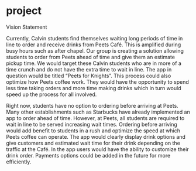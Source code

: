 # project

Vision Statement

Currently, Calvin students find themselves waiting long periods of time in line to order and receive drinks from Peets Café. This is amplified during busy hours such as after chapel. Our group is creating a solution allowing students to order from Peets ahead of time and give them an estimate pickup time. We would target these Calvin students who are in more of a time crunch and do not have the extra time to wait in line. The app in question would be titled “Peets for Knights”. This process could also optimize how Peets coffee work. They would have the opportunity to spend less time taking orders and more time making drinks which in turn would speed up the process for all involved. 

Right now, students have no option to ordering before arriving at Peets. Many other establishments such as Starbucks have already implemented an app to order ahead of time. However, at Peets, all students are required to wait in line to be served increasing wait times. Ordering before arriving would add benefit to students in a rush and optimize the speed at which Peets coffee can operate. The app would clearly display drink options and give customers and estimated wait time for their drink depending on the traffic at the Café. In the app users would have the ability to customize their drink order. Payments options could be added in the future for more efficiently. 
